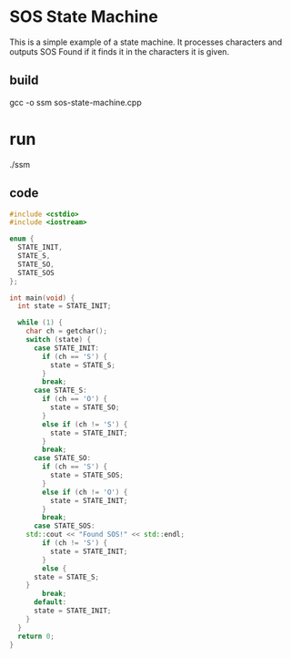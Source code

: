 # SOS State Machine

This is a simple example of a state machine. It processes characters and outputs SOS Found if it finds it in the characters it is given.

## build
gcc -o ssm sos-state-machine.cpp

# run

./ssm

## code
```c++
#include <cstdio>
#include <iostream>

enum {
  STATE_INIT,
  STATE_S,
  STATE_SO,
  STATE_SOS
};

int main(void) {
  int state = STATE_INIT;

  while (1) {
    char ch = getchar();
    switch (state) {
      case STATE_INIT:
        if (ch == 'S') {
          state = STATE_S;
        }
        break;
      case STATE_S:
        if (ch == 'O') {
          state = STATE_SO;
        }
        else if (ch != 'S') {
          state = STATE_INIT;
        }
        break;
      case STATE_SO:
        if (ch == 'S') {
          state = STATE_SOS;
        }
        else if (ch != 'O') {
          state = STATE_INIT;
        }
        break;
      case STATE_SOS:
	std::cout << "Found SOS!" << std::endl;	
        if (ch != 'S') {
          state = STATE_INIT;
        }
        else {
   	  state = STATE_S;
	}
        break;
      default:
	  state = STATE_INIT;
    }
  }
  return 0;
}
```
